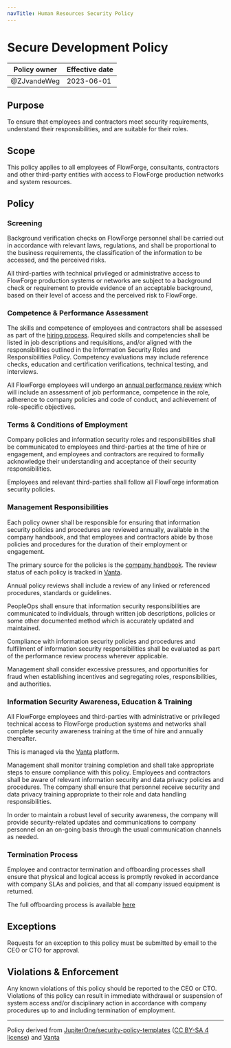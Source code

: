 ```yaml
---
navTitle: Human Resources Security Policy
---
```


# Secure Development Policy

| Policy owner   | Effective date |
| -------------- | -------------- |
| @ZJvandeWeg    | 2023-06-01     |

## Purpose

To ensure that employees and contractors meet security requirements, understand
their responsibilities, and are suitable for their roles.

## Scope 

This policy applies to all employees of FlowForge, consultants, contractors and
other third-party entities with access to FlowForge production networks and
system resources.

## Policy

### Screening

Background verification checks on FlowForge personnel shall be carried out in
accordance with relevant laws, regulations, and shall be proportional to the
business requirements, the classification of the information to be accessed, and
the perceived risks.

All third-parties with technical privileged or administrative access to FlowForge
production systems or networks are subject to a background check or requirement
to provide evidence of an acceptable background, based on their level of access
and the perceived risk to FlowForge.

### Competence & Performance Assessment

The skills and competence of employees and contractors shall be assessed as part
of the [hiring process](../../peopleops/hiring.md). Required skills and competencies shall be listed in job
descriptions and requisitions, and/or aligned with the responsibilities outlined
in the Information Security Roles and Responsibilities Policy. Competency
evaluations may include reference checks, education and certification verifications,
technical testing, and interviews.

All FlowForge employees will undergo an [annual performance review](../../peopleops/performance-review.md) which will
include an assessment of job performance, competence in the role, adherence to
company policies and code of conduct, and achievement of role-specific objectives.


### Terms & Conditions of Employment

Company policies and information security roles and responsibilities shall be
communicated to employees and third-parties at the time of hire or engagement,
and employees and contractors are required to formally acknowledge their
understanding and acceptance of their security responsibilities.

Employees and relevant third-parties shall follow all FlowForge information
security policies.

### Management Responsibilities

Each policy owner shall be responsible for ensuring that information security policies
and procedures are reviewed annually, available in the company handbook, and that
employees and contractors abide by those policies and procedures for the duration
of their employment or engagement.

The primary source for the policies is the [company handbook](../security/index.md).
The review status of each policy is tracked in [Vanta](https://app.vanta.com).

Annual policy reviews shall include a review of any linked or referenced procedures,
standards or guidelines.

PeopleOps shall ensure that information security responsibilities are
communicated to individuals, through written job descriptions, policies or some
other documented method which is accurately updated and maintained.

Compliance with information security policies and procedures and fulfillment of
information security responsibilities shall be evaluated as part of the performance
review process wherever applicable.

Management shall consider excessive pressures, and opportunities for fraud when
establishing incentives and segregating roles, responsibilities, and authorities.


### Information Security Awareness, Education & Training

All FlowForge employees and third-parties with administrative or privileged
technical access to FlowForge production systems and networks shall complete
security awareness training at the time of hire and annually thereafter.

This is managed via the [Vanta](https://app.vanta.com) platform.

Management shall monitor training completion and shall take appropriate steps to
ensure compliance with this policy. Employees and contractors shall be aware of
relevant information security and data privacy policies and procedures. The
company shall ensure that personnel receive security and data privacy training
appropriate to their role and data handling responsibilities.

In order to maintain a robust level of security awareness, the company will
provide security-related updates and communications to company personnel on an
on-going basis through the usual communication channels as needed.

### Termination Process

Employee and contractor termination and offboarding processes shall ensure that
physical and logical access is promptly revoked in accordance with company SLAs
and policies, and that all company issued equipment is returned.

The full offboarding process is available [here](../../peopleops/hiring.md#offboarding)

## Exceptions

Requests for an exception to this policy must be submitted by email to the CEO
or CTO for approval.

## Violations & Enforcement

Any known violations of this policy should be reported to the CEO or CTO.
Violations of this policy can result in immediate withdrawal or suspension of
system access and/or disciplinary action in accordance with company procedures
up to and including termination of employment.

--- 
Policy derived from [JupiterOne/security-policy-templates](https://github.com/JupiterOne/security-policy-templates) ([CC BY-SA 4 license](https://creativecommons.org/licenses/by-sa/4.0/)) and [Vanta](https://vanta.com)
